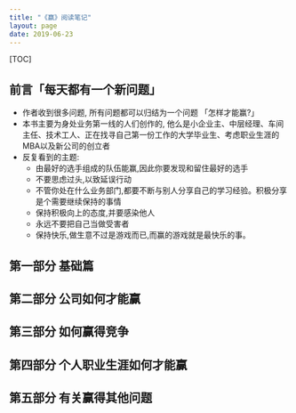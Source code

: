 ```yaml
---
title: "《赢》阅读笔记"
layout: page
date: 2019-06-23
---
```

[TOC]

## 前言「每天都有一个新问题」
- 作者收到很多问题, 所有问题都可以归结为一个问题 「怎样才能赢?」
- 本书主要为身处业务第一线的人们创作的, 他么是小企业主、中层经理、车间主任、技术工人、正在找寻自己第一份工作的大学毕业生、考虑职业生涯的MBA以及新公司的创立者
- 反复看到的主题:
    - 由最好的选手组成的队伍能赢,因此你要发现和留住最好的选手
    - 不要思虑过头,以致延误行动
    - 不管你处在什么业务部门,都要不断与别人分享自己的学习经验。积极分享是个需要继续保持的事情
    - 保持积极向上的态度,并要感染他人
    - 永远不要把自己当做受害者
    - 保持快乐,做生意不过是游戏而已,而赢的游戏就是最快乐的事。

## 第一部分 基础篇

## 第二部分 公司如何才能赢

## 第三部分 如何赢得竞争

## 第四部分 个人职业生涯如何才能赢

## 第五部分 有关赢得其他问题

